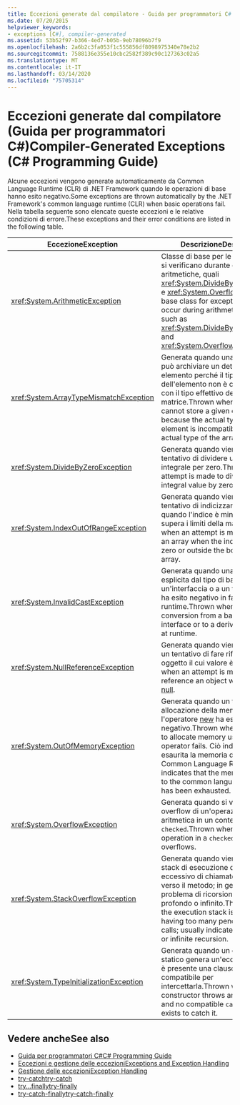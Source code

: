 ```yaml
---
title: Eccezioni generate dal compilatore - Guida per programmatori C#
ms.date: 07/20/2015
helpviewer_keywords:
- exceptions [C#], compiler-generated
ms.assetid: 53b52f97-b366-4ed7-b05b-9eb78096b7f9
ms.openlocfilehash: 2a6b2c3fa053f1c555856df8098975340e78e2b2
ms.sourcegitcommit: 7588136e355e10cbc2582f389c90c127363c02a5
ms.translationtype: MT
ms.contentlocale: it-IT
ms.lasthandoff: 03/14/2020
ms.locfileid: "75705314"
---
```

# <a name="compiler-generated-exceptions-c-programming-guide"></a><span data-ttu-id="93ccf-102">Eccezioni generate dal compilatore (Guida per programmatori C#)</span><span class="sxs-lookup"><span data-stu-id="93ccf-102">Compiler-Generated Exceptions (C# Programming Guide)</span></span>
<span data-ttu-id="93ccf-103">Alcune eccezioni vengono generate automaticamente da Common Language Runtime (CLR) di .NET Framework quando le operazioni di base hanno esito negativo.</span><span class="sxs-lookup"><span data-stu-id="93ccf-103">Some exceptions are thrown automatically by the .NET Framework's common language runtime (CLR) when basic operations fail.</span></span> <span data-ttu-id="93ccf-104">Nella tabella seguente sono elencate queste eccezioni e le relative condizioni di errore.</span><span class="sxs-lookup"><span data-stu-id="93ccf-104">These exceptions and their error conditions are listed in the following table.</span></span>  
  
|<span data-ttu-id="93ccf-105">Eccezione</span><span class="sxs-lookup"><span data-stu-id="93ccf-105">Exception</span></span>|<span data-ttu-id="93ccf-106">Descrizione</span><span class="sxs-lookup"><span data-stu-id="93ccf-106">Description</span></span>|  
|---------------|-----------------|  
|<xref:System.ArithmeticException>|<span data-ttu-id="93ccf-107">Classe di base per le eccezioni che si verificano durante operazioni aritmetiche, quali <xref:System.DivideByZeroException> e <xref:System.OverflowException>.</span><span class="sxs-lookup"><span data-stu-id="93ccf-107">A base class for exceptions that occur during arithmetic operations, such as <xref:System.DivideByZeroException> and <xref:System.OverflowException>.</span></span>|  
|<xref:System.ArrayTypeMismatchException>|<span data-ttu-id="93ccf-108">Generata quando una matrice non può archiviare un determinato elemento perché il tipo effettivo dell'elemento non è compatibile con il tipo effettivo della matrice.</span><span class="sxs-lookup"><span data-stu-id="93ccf-108">Thrown when an array cannot store a given element because the actual type of the element is incompatible with the actual type of the array.</span></span>|  
|<xref:System.DivideByZeroException>|<span data-ttu-id="93ccf-109">Generata quando viene eseguito un tentativo di dividere un valore integrale per zero.</span><span class="sxs-lookup"><span data-stu-id="93ccf-109">Thrown when an attempt is made to divide an integral value by zero.</span></span>|  
|<xref:System.IndexOutOfRangeException>|<span data-ttu-id="93ccf-110">Generata quando viene eseguito un tentativo di indicizzare una matrice, quando l'indice è minore di zero o supera i limiti della matrice.</span><span class="sxs-lookup"><span data-stu-id="93ccf-110">Thrown when an attempt is made to index an array when the index is less than zero or outside the bounds of the array.</span></span>|  
|<xref:System.InvalidCastException>|<span data-ttu-id="93ccf-111">Generata quando una conversione esplicita dal tipo di base a un'interfaccia o a un tipo derivato ha esito negativo in fase di runtime.</span><span class="sxs-lookup"><span data-stu-id="93ccf-111">Thrown when an explicit conversion from a base type to an interface or to a derived type fails at runtime.</span></span>|  
|<xref:System.NullReferenceException>|<span data-ttu-id="93ccf-112">Generata quando viene effettuato un tentativo di fare riferimento a un oggetto il cui valore è [null.](../../language-reference/keywords/null.md)</span><span class="sxs-lookup"><span data-stu-id="93ccf-112">Thrown when an attempt is made to reference an object whose value is [null](../../language-reference/keywords/null.md).</span></span>|  
|<xref:System.OutOfMemoryException>|<span data-ttu-id="93ccf-113">Generata quando un tentativo di allocazione della memoria tramite l'operatore [new](../../language-reference/operators/new-operator.md) ha esito negativo.</span><span class="sxs-lookup"><span data-stu-id="93ccf-113">Thrown when an attempt to allocate memory using the [new](../../language-reference/operators/new-operator.md) operator fails.</span></span> <span data-ttu-id="93ccf-114">Ciò indica che è stata esaurita la memoria disponibile per Common Language Runtime.</span><span class="sxs-lookup"><span data-stu-id="93ccf-114">This indicates that the memory available to the common language runtime has been exhausted.</span></span>|  
|<xref:System.OverflowException>|<span data-ttu-id="93ccf-115">Generata quando si verifica un overflow di un'operazione aritmetica in un contesto `checked`.</span><span class="sxs-lookup"><span data-stu-id="93ccf-115">Thrown when an arithmetic operation in a `checked` context overflows.</span></span>|  
|<xref:System.StackOverflowException>|<span data-ttu-id="93ccf-116">Generata quando viene esaurito lo stack di esecuzione da un numero eccessivo di chiamate in sospeso verso il metodo; in genere indica un problema di ricorsione molto profondo o infinito.</span><span class="sxs-lookup"><span data-stu-id="93ccf-116">Thrown when the execution stack is exhausted by having too many pending method calls; usually indicates a very deep or infinite recursion.</span></span>|  
|<xref:System.TypeInitializationException>|<span data-ttu-id="93ccf-117">Generata quando un costruttore statico genera un'eccezione e non è presente una clausola `catch` compatibile per intercettarla.</span><span class="sxs-lookup"><span data-stu-id="93ccf-117">Thrown when a static constructor throws an exception and no compatible `catch` clause exists to catch it.</span></span>|  
  
## <a name="see-also"></a><span data-ttu-id="93ccf-118">Vedere anche</span><span class="sxs-lookup"><span data-stu-id="93ccf-118">See also</span></span>

- [<span data-ttu-id="93ccf-119">Guida per programmatori C#</span><span class="sxs-lookup"><span data-stu-id="93ccf-119">C# Programming Guide</span></span>](../index.md)
- [<span data-ttu-id="93ccf-120">Eccezioni e gestione delle eccezioni</span><span class="sxs-lookup"><span data-stu-id="93ccf-120">Exceptions and Exception Handling</span></span>](./index.md)
- [<span data-ttu-id="93ccf-121">Gestione delle eccezioni</span><span class="sxs-lookup"><span data-stu-id="93ccf-121">Exception Handling</span></span>](./exception-handling.md)
- [<span data-ttu-id="93ccf-122">try-catch</span><span class="sxs-lookup"><span data-stu-id="93ccf-122">try-catch</span></span>](../../language-reference/keywords/try-catch.md)
- [<span data-ttu-id="93ccf-123">try...finally</span><span class="sxs-lookup"><span data-stu-id="93ccf-123">try-finally</span></span>](../../language-reference/keywords/try-finally.md)
- [<span data-ttu-id="93ccf-124">try-catch-finally</span><span class="sxs-lookup"><span data-stu-id="93ccf-124">try-catch-finally</span></span>](../../language-reference/keywords/try-catch-finally.md)
